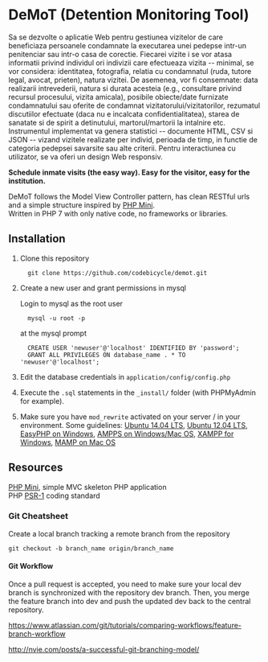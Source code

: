 # DeMoT (Detention Monitoring Tool)

>
Sa se dezvolte o aplicatie Web pentru gestiunea vizitelor de care beneficiaza persoanele condamnate la executarea unei pedepse intr-un penitenciar sau intr-o casa de corectie. Fiecarei vizite i se vor atasa informatii privind individul ori indivizii care efectueaza vizita -- minimal, se vor considera: identitatea, fotografia, relatia cu condamnatul (ruda, tutore legal, avocat, prieten), natura vizitei. De asemenea, vor fi consemnate: data realizarii intrevederii, natura si durata acesteia (e.g., consultare privind recursul procesului, vizita amicala), posibile obiecte/date furnizate condamnatului sau oferite de condamnat vizitatorului/vizitatorilor, rezumatul discutiilor efectuate (daca nu e incalcata confidentialitatea), starea de sanatate si de spirit a detinutului, martorul/martorii la intalnire etc. Instrumentul implementat va genera statistici -- documente HTML, CSV si JSON -- vizand vizitele realizate per individ, perioada de timp, in functie de categoria pedepsei savarsite sau alte criterii. Pentru interactiunea cu utilizator, se va oferi un design Web responsiv.


<b>Schedule inmate visits (the easy way). Easy for the visitor, easy for the institution.</b>
          
DeMoT follows the Model View Controller pattern, has clean RESTful urls and a simple structure inspired by [PHP Mini][mini].  
Written in PHP 7 with only native code, no frameworks or libraries.


## Installation
1. Clone this repository
    ```
      git clone https://github.com/codebicycle/demot.git
    ```

2. Create a new user and grant permissions in mysql

    Login to mysql as the root user
    ```
      mysql -u root -p
    ```
    at the mysql prompt
    ```
      CREATE USER 'newuser'@'localhost' IDENTIFIED BY 'password';
      GRANT ALL PRIVILEGES ON database_name . * TO 'newuser'@'localhost';
    ```
3. Edit the database credentials in `application/config/config.php`
4. Execute the `.sql` statements in the `_install/` folder (with PHPMyAdmin for example).
5. Make sure you have `mod_rewrite` activated on your server / in your environment. Some guidelines:
   [Ubuntu 14.04 LTS](http://www.dev-metal.com/enable-mod_rewrite-ubuntu-14-04-lts/),
   [Ubuntu 12.04 LTS](http://www.dev-metal.com/enable-mod_rewrite-ubuntu-12-04-lts/),
   [EasyPHP on Windows](http://stackoverflow.com/questions/8158770/easyphp-and-htaccess),
   [AMPPS on Windows/Mac OS](http://www.softaculous.com/board/index.php?tid=3634&title=AMPPS_rewrite_enable/disable_option%3F_please%3F),
   [XAMPP for Windows](http://www.leonardaustin.com/blog/technical/enable-mod_rewrite-in-xampp/),
   [MAMP on Mac OS](http://stackoverflow.com/questions/7670561/how-to-get-htaccess-to-work-on-mamp)


## Resources

[PHP Mini][mini], simple MVC skeleton PHP application  
PHP [PSR-1][psr1] coding standard  

[mini]:      https://github.com/panique/mini
[psr1]:      http://www.php-fig.org/psr/psr-1/


### Git Cheatsheet

Create a local branch tracking a remote branch from the repository
```
git checkout -b branch_name origin/branch_name
```

#### Git Workflow

>
Once a pull request is accepted, you need to make sure your local dev branch is synchronized with the repository dev branch. Then, you merge the feature branch into dev and push the updated dev back to the central repository.

https://www.atlassian.com/git/tutorials/comparing-workflows/feature-branch-workflow

http://nvie.com/posts/a-successful-git-branching-model/
